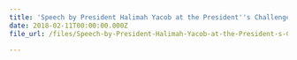```yaml
---
title: 'Speech by President Halimah Yacob at the President''s Challenge 2018 Launch'
date: 2018-02-11T00:00:00.000Z
file_url: /files/Speech-by-President-Halimah-Yacob-at-the-President-s-Challenge-2018-Launch-2018-02-11.pdf

---
```


